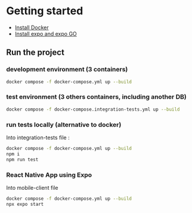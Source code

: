 # Getting started

- [Install Docker](https://www.docker.com/products/docker-desktop/)
- [Install expo and expo GO](https://expo.dev/tools)

## Run the project

### development environment (3 containers)

```sh
docker compose -f docker-compose.yml up --build
```

### test environment (3 others containers, including another DB)

```sh
docker compose -f docker-compose.integration-tests.yml up --build
```

### run tests locally (alternative to docker)

Into integration-tests file :

```sh
docker compose -f docker-compose.yml up --build
npm i
npm run test
```

### React Native App using Expo

Into mobile-client file

```sh
docker compose -f docker-compose.yml up --build
npx expo start
```
